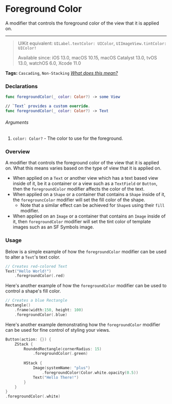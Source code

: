 # Foreground Color
A modifier that controls the foreground color of the view that it is applied on.

---

> UIKit equivalent: `UILabel.textColor: UIColor`, `UIImageView.tintColor: UIColor!`
>
> Available since: iOS 13.0, macOS 10.15, macOS Catalyst 13.0, tvOS 13.0, watchOS 6.0, Xcode 11.0

**Tags:** `Cascading`, `Non-Stacking` _[What does this mean?](/modifiers/README.md#tags)_

### Declarations
```swift
func foregroundColor(_ color: Color?) -> some View

// `Text` provides a custom override.
func foregroundColor(_ color: Color?) -> Text
```

###### Arguments
1. `color: Color?` - The color to use for the foreground.

### Overview
A modifier that controls the foreground color of the view that it is applied on. What this means varies based on the type of view that it is applied on.
- When applied on a `Text` or another view which has a text based view inside of it, be it a container or a view such as a `TextField` or `Button`, then the `foregroundColor` modifier affects the color of the text.
- When applied on a `Shape` or a container that contains a `Shape` inside of it, the `foregrouncColor` modifier will set the fill color of the shape.
    - Note that a similar effect can be achieved for `Shape`s using their `fill` modifier. 
- When applied on an `Image` or a container that contains an `Image` inside of it, then `foregroundColor` modifier will set the tint color of template images such as an SF Symbols image.

### Usage
Below is a simple example of how the `foregroundColor` modifier can be used to alter a `Text`'s text color.
```swift
// Creates red-colored Text
Text("Hello World!")
    .foregroundColor(.red)
```

Here's another example of how the `foregroundColor` modifier can be used to control a shape's fill color.
```swift
// Creates a blue Rectangle 
Rectangle()
    .frame(width:150, height: 100)
    .foregroundColor(.blue)
```

Here's another example demonstrating how the `foregroundColor` modifier can be used for fine control of styling your views.
```swift
Button(action: {}) {
    ZStack {
        RoundedRectangle(cornerRadius: 15)
            .foregroundColor(.green)
        
        HStack {
            Image(systemName: "plus")
                .foregroundColor(Color.white.opacity(0.5))
            Text("Hello There!")
        }
    }
}
.foregroundColor(.white)
```
